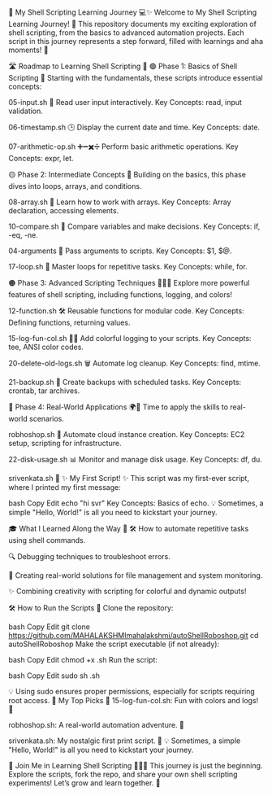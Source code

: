 🌟 My Shell Scripting Learning Journey 💻✨
Welcome to My Shell Scripting Learning Journey! 🎉 This repository documents my exciting exploration of shell scripting, from the basics to advanced automation projects. Each script in this journey represents a step forward, filled with learnings and aha moments! 🌈

🛣️ Roadmap to Learning Shell Scripting 🧭
🟢 Phase 1: Basics of Shell Scripting 🐣
Starting with the fundamentals, these scripts introduce essential concepts:

05-input.sh 📝
Read user input interactively.
Key Concepts: read, input validation.

06-timestamp.sh 🕒
Display the current date and time.
Key Concepts: date.

07-arithmetic-op.sh ➕➖✖️➗
Perform basic arithmetic operations.
Key Concepts: expr, let.

🟡 Phase 2: Intermediate Concepts 🌟
Building on the basics, this phase dives into loops, arrays, and conditions.

08-array.sh 🧮
Learn how to work with arrays.
Key Concepts: Array declaration, accessing elements.

10-compare.sh 🧐
Compare variables and make decisions.
Key Concepts: if, -eq, -ne.

04-arguments 🎯
Pass arguments to scripts.
Key Concepts: $1, $@.

17-loop.sh 🔁
Master loops for repetitive tasks.
Key Concepts: while, for.

🟠 Phase 3: Advanced Scripting Techniques 🧙‍♂️✨
Explore more powerful features of shell scripting, including functions, logging, and colors!

12-function.sh 🛠️
Reusable functions for modular code.
Key Concepts: Defining functions, returning values.

15-log-fun-col.sh 🌈📜
Add colorful logging to your scripts.
Key Concepts: tee, ANSI color codes.

20-delete-old-logs.sh 🗑️
Automate log cleanup.
Key Concepts: find, mtime.

21-backup.sh 💾
Create backups with scheduled tasks.
Key Concepts: crontab, tar archives.

🔴 Phase 4: Real-World Applications 🌍🚀
Time to apply the skills to real-world scenarios.

robhoshop.sh 🤖
Automate cloud instance creation.
Key Concepts: EC2 setup, scripting for infrastructure.

22-disk-usage.sh 📊
Monitor and manage disk usage.
Key Concepts: df, du.

srivenkata.sh 🎉
✨ My First Script! ✨
This script was my first-ever script, where I printed my first message:

bash
Copy
Edit
echo "hi svr"
Key Concepts: Basics of echo.
💡 Sometimes, a simple "Hello, World!" is all you need to kickstart your journey.

🎓 What I Learned Along the Way 📘
🛠️ How to automate repetitive tasks using shell commands.

🔍 Debugging techniques to troubleshoot errors.

🌟 Creating real-world solutions for file management and system monitoring.

✨ Combining creativity with scripting for colorful and dynamic outputs!

🛠️ How to Run the Scripts 🚀
Clone the repository:

bash
Copy
Edit
git clone https://github.com/MAHALAKSHMImahalakshmi/autoShellRoboshop.git
cd autoShellRoboshop
Make the script executable (if not already):

bash
Copy
Edit
chmod +x <script-name>.sh
Run the script:

bash
Copy
Edit
sudo sh <script-name>.sh

💡 Using sudo ensures proper permissions, especially for scripts requiring root access.
🌟 My Top Picks 💖
15-log-fun-col.sh: Fun with colors and logs! 🌈

robhoshop.sh: A real-world automation adventure. 🤖

srivenkata.sh: My nostalgic first print script. 🎉
💡 Sometimes, a simple "Hello, World!" is all you need to kickstart your journey.

🤝 Join Me in Learning Shell Scripting 🧑‍🤝‍🧑
This journey is just the beginning. Explore the scripts, fork the repo, and share your own shell scripting experiments! Let’s grow and learn together. 🚀
